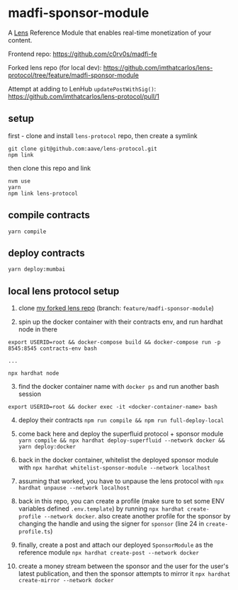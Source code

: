 # madfi-sponsor-module
A [Lens](https://lens.dev) Reference Module that enables real-time monetization of your content.

Frontend repo: https://github.com/c0rv0s/madfi-fe

Forked lens repo (for local dev): https://github.com/imthatcarlos/lens-protocol/tree/feature/madfi-sponsor-module

Attempt at adding to LenHub `updatePostWithSig()`: https://github.com/imthatcarlos/lens-protocol/pull/1

## setup
first - clone and install `lens-protocol` repo, then create a symlink
```
git clone git@github.com:aave/lens-protocol.git
npm link
```

then clone this repo and link
```
nvm use
yarn
npm link lens-protocol
```

## compile contracts
```
yarn compile
```

## deploy contracts
```
yarn deploy:mumbai
```

## local lens protocol setup
1. clone [my forked lens repo](https://github.com/imthatcarlos/lens-protocol/tree/feature/madfi-sponsor-module) (branch: `feature/madfi-sponsor-module`)

2. spin up the docker container with their contracts env, and run hardhat node in there
```
export USERID=root && docker-compose build && docker-compose run -p 8545:8545 contracts-env bash

...

npx hardhat node
```

3. find the docker container name with `docker ps` and run another bash session
```
export USERID=root && docker exec -it <docker-container-name> bash
```

4. deploy their contracts `npm run compile && npm run full-deploy-local`

6. come back here and deploy the superfluid protocol + sponsor module `yarn compile && npx hardhat deploy-superfluid --network docker && yarn deploy:docker`

7. back in the docker container, whitelist the deployed sponsor module with `npx hardhat whitelist-sponsor-module --network localhost`

8. assuming that worked, you have to unpause the lens protocol with `npx hardhat unpause --network localhost`

9. back in this repo, you can create a profile (make sure to set some ENV variables defined `.env.template`) by running `npx hardhat create-profile --network docker`. also create another profile for the sponsor by changing the handle and using the signer for `sponsor` (line 24 in `create-profile.ts`)

10. finally, create a post and attach our deployed `SponsorModule` as the reference module `npx hardhat create-post --network docker`

11. create a money stream between the sponsor and the user for the user's latest publication, and then the sponsor attempts to mirror it `npx hardhat create-mirror --network docker`
